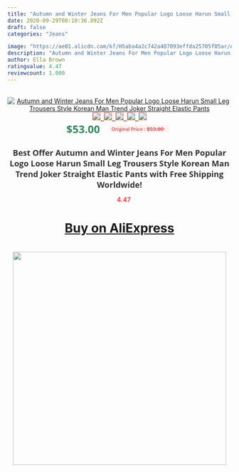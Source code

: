 ```yaml
---
title: "Autumn and Winter Jeans For Men Popular Logo Loose Harun Small Leg Trousers Style Korean Man Trend Joker Straight Elastic Pants"
date: 2020-09-29T08:10:36.892Z
draft: false
categories: "Jeans"

image: "https://ae01.alicdn.com/kf/H5aba4a2c742a407093effda25705f05ar/Autumn-and-Winter-Jeans-For-Men-Popular-Logo-Loose-Harun-Small-Leg-Trousers-Style-Korean-Man.jpg"
description: "Autumn and Winter Jeans For Men Popular Logo Loose Harun Small Leg Trousers Style Korean Man Trend Joker Straight Elastic Pants"
author: Ella Brown
ratingvalue: 4.47
reviewcount: 1.000
---
```

<br>
<div style="text-align: center;">
<a href="https://s.click.aliexpress.com/e/_97wvdx" target="_blank" rel="nofollow noopener noreferrer"><img alt="Autumn and Winter Jeans For Men Popular Logo Loose Harun Small Leg Trousers Style Korean Man Trend Joker Straight Elastic Pants" class="magnifier-image" src="https://ae01.alicdn.com/kf/H5aba4a2c742a407093effda25705f05ar/Autumn-and-Winter-Jeans-For-Men-Popular-Logo-Loose-Harun-Small-Leg-Trousers-Style-Korean-Man.jpg_640x640.jpg">
<br>
<img style="border:1px solid salmon" src="https://ae01.alicdn.com/kf/H5aba4a2c742a407093effda25705f05ar/Autumn-and-Winter-Jeans-For-Men-Popular-Logo-Loose-Harun-Small-Leg-Trousers-Style-Korean-Man.jpg_120x120.jpg">&nbsp;&nbsp;<img style="border:1px solid salmon" src="https://ae01.alicdn.com/kf/Heea9e63dcaa24c1d8d8cd4697a0e367fu/Autumn-and-Winter-Jeans-For-Men-Popular-Logo-Loose-Harun-Small-Leg-Trousers-Style-Korean-Man.jpg_120x120.jpg">&nbsp;&nbsp;<img style="border:1px solid salmon" src="https://ae01.alicdn.com/kf/Hb6ec0669ecd843c79b25c06c8f3a362a3/Autumn-and-Winter-Jeans-For-Men-Popular-Logo-Loose-Harun-Small-Leg-Trousers-Style-Korean-Man.jpg_120x120.jpg">&nbsp;&nbsp;<img style="border:1px solid salmon" src="https://ae01.alicdn.com/kf/Hc92fcb026db34eb599213e1fc834fdedX/Autumn-and-Winter-Jeans-For-Men-Popular-Logo-Loose-Harun-Small-Leg-Trousers-Style-Korean-Man.jpg_120x120.jpg">&nbsp;&nbsp;<img style="border:1px solid salmon" src="https://ae01.alicdn.com/kf/H5e9cecf07df6491d836cfccabed014a8e/Autumn-and-Winter-Jeans-For-Men-Popular-Logo-Loose-Harun-Small-Leg-Trousers-Style-Korean-Man.jpg_120x120.jpg"></a></div><br0>
<div style="text-align: center;"><span style="background-color: white; border: 0px; box-sizing: border-box; color: seagreen; display: inline-block; font-family: &quot;open sans&quot; , &quot;arial&quot; , &quot;helvetica&quot; , sans-serif , &quot;heiti&quot;; font-size: 24px; font-stretch: inherit; font-weight: 700; line-height: inherit; margin: 0px 10px 0px 0px; padding: 0px; vertical-align: middle;">$53.00 </span>
<span style="background: rgb(255 , 241 , 241); border-radius: 3px; border: 0px; box-sizing: border-box; color: #ff4747; display: inline-block; font-family: inherit; font-size: 12px; font-stretch: inherit; font-style: inherit; font-variant: inherit; font-weight: 600; line-height: inherit; margin: 0px; padding: 2px 5px; transform: scale(0.9); vertical-align: middle;">Original Price : <b style="text-decoration: line-through;">$53.00 </b> &nbsp;&nbsp;</span></div>
<h1 style="color: #333333; display: inline-block; font-family: &quot;open sans&quot; , &quot;arial&quot; , &quot;helvetica&quot; , sans-serif , &quot;heiti&quot;; font-size: 18px; font-stretch: inherit; font-weight: 700; text-align: center;">Best Offer Autumn and Winter Jeans For Men Popular Logo Loose Harun Small Leg Trousers Style Korean Man Trend Joker Straight Elastic Pants with Free Shipping Worldwide!</h1>
<div style="color: #ff4747; text-align: center;">
<img src="https://4.bp.blogspot.com/-M0ZcTcb-5uY/XleCXlxnR4I/AAAAAAAAAEc/OrjgMkXV1oMQFaCRZj5HQwOCBcu3w1FegCPcBGAYYCw/s1600/star.png" style="height: 15px;">&nbsp;<b>4.47</b></div>
<div class="button_cont" align="center"><a class="buynow_a" href="https://s.click.aliexpress.com/e/_97wvdx" target="_blank" rel="nofollow noopener noreferrer"><H1>Buy on AliExpress</H1></a></div><br>
<div class="separator" style="clear: both; text-align: center;">
<img src="https://lh3.googleusercontent.com/-pTy5HemUv9M/XlePHvY0dAI/AAAAAAAAAE4/0nX5iRUoIWY8eMW9Dpxeirr157OZliDIgCLcBGAsYHQ/s1600/badge.gif" width="480">
</div>
